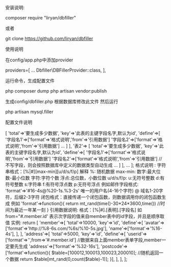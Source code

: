 安装说明:

composer require "liryan/dbfiller"

或者

git clone https://github.com/liryan/dbfiller

使用说明

在config/app.php中添加provider

providers=[
    ...
    Dbfiller\DBFillerProvider::class,
],


运行命令，生成配置文件

php composer dump
php artisan vendor:publish

生成config/dbfiller.php
根据数据库修改此文件
然后运行

php artisan mysql.filler 

配置文件说明
<?php
return[
    '表1'=>
    [
        'total'=>'要生成多少数据',
        'key'=>'此表的主键字段名字,默认为id',
        'define'=>[
            '字段名1'=>['format'=>'格式说明','from'=>'引用数据']  
            '字段名2'=>['format'=>'格式说明','from'=>'引用数据']  
            ...
        ]
    ],
    '表2'=>
    [
        'total'=>'要生成多少数据',
        'key'=>'此表的主键字段名字,默认为id',
        'define'=>[
            '字段名1'=>['format'=>'格式说明','from'=>'引用数据']  
            '字段名2'=>['format'=>'格式说明','from'=>'引用数据']  
            //不写字段，则会按照数据库中定义的数据类型自动生成
            ...
        ]
    ],
    ...
];

格式说明 :
    字符串格式：[%|#][max-min][u/d/s/f/p]
    解释
    %:          随机数据
    max-min:    数字:最大位数-最小位数
                字符:字符个数
                浮点:总位数，小数位数
    u/d/s/f/p:  u:无符号整数
                d:有符号整数
                s:字符串
                f:有符号浮点数
                p:无符号浮点

    例如邮件字段格式: 
        'format'=>'#16-4s@%20-1s.%3-2s'
                   唯一的用户名(4-16个字符) @ 域名1-20字符，后缀2-3字符
    闭包格式：直接传递一个闭包函数，则数据调用你的闭包函数生成
    例如
        'format'=>function(){
                    return mt_rand(time()-30*24*3600,time())  //时间为最近一年某一刻
                  }
引用数据说明:
    格式：[%|#].[表明].[字段名]
    如 from="#.member.id' 表示次字段的值来自member表中的id字段，并且是顺序取值
实例:


return [
    'member'=>[
        'total'=>10000,
        'key'=>'id',
        'define'=>[
            'avatar'=>['format'=>'http://%8-6s.com/%6s/%10-5s.jpg'],
            'name'=>['format'=>'%16-4s'],
        ],
    ],

    'address'=>[
        'total'=>5000,
        'key'=>'id',
        'define'=>[
            'userid'=>['format'=>'',from=>'#.member.id'] //数据来自上面member表单字段,member一定要先生成
            'address'=>['format'=>'%32-16s'],
            'postcode'=>['format'=>function(){
                $table=[100012,100013,100023,200010];    //随机返回一个数据
                return $table[mt_rand(0,count($table)-1)];
            }],
        ],
    ],
];
